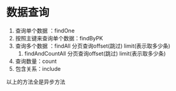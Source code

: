 # 数据查询
1.  查询单个数据 ：findOne
2.  按照主键来查询单个数据：findByPK
3.  查询多个数据 ：findAll     分页查询offset(跳过) limit(表示取多少条)
    1. findAndCountAll   分页查询offset(跳过) limit(表示取多少条)
4.  查询数量：count
5.  包含关系：include

以上的方法全是异步方法